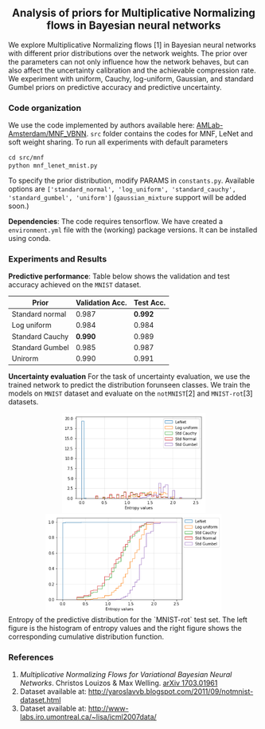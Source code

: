 <h2 align="center">
  Analysis of priors for Multiplicative Normalizing flows in Bayesian neural networks
</h2>

We explore Multiplicative Normalizing flows [1] in Bayesian neural networks with different prior distributions over the network weights. The prior over the parameters can not only influence how the network behaves, but can also affect the uncertainty calibration and the achievable compression rate. We experiment with uniform, Cauchy, log-uniform, Gaussian, and standard Gumbel priors on predictive accuracy and predictive uncertainty.

### Code organization
We use the code implemented by authors available here: [AMLab-Amsterdam/MNF_VBNN](https://github.com/AMLab-Amsterdam/MNF_VBNN). `src` folder contains the codes for MNF, LeNet and soft weight sharing. To run all experiments with default parameters
```
cd src/mnf
python mnf_lenet_mnist.py
```
To specify the prior distribution, modify PARAMS in `constants.py`. Available options are `['standard_normal', 'log_uniform', 'standard_cauchy', 'standard_gumbel', 'uniform']` (`gaussian_mixture` support will be added soon.)

**Dependencies**: The code requires tensorflow. We have created a `environment.yml` file with the (working) package versions. It can be installed using conda.

### Experiments and Results

**Predictive performance**: Table below shows the validation and test accuracy achieved on the `MNIST` dataset.

| Prior           	| Validation Acc. 	| Test Acc. 	|
|-----------------	|-----------------	|-----------	|
| Standard normal 	| 0.987           	| **0.992**   |
| Log uniform     	| 0.984           	| 0.984     	|
| Standard Cauchy 	| **0.990**       	| 0.989     	|
| Standard Gumbel 	| 0.985           	| 0.987     	|
| Unirorm         	| 0.990           	| 0.991     	|

**Uncertainty evaluation**
For the task of uncertainty evaluation,  we use the trained network to predict the distribution forunseen classes. We train the models on `MNIST` dataset and evaluate on the `notMNIST`[2] and `MNIST-rot`[3] datasets.
<div align="center">
  <img src="results/entropy_notmnist.png" height=200/>
  <img src="results/cdf_notmnist.png" height=200/>
</div>
Entropy of the predictive distribution for the `MNIST-rot` test set. The left figure is the histogram of entropy values and the right figure shows the corresponding cumulative distribution function.

### References
1. *Multiplicative Normalizing Flows for Variational Bayesian Neural Networks*. Christos Louizos & Max Welling. [arXiv 1703.01961](https://arxiv.org/abs/1703.01961)
2. Dataset available at: http://yaroslavvb.blogspot.com/2011/09/notmnist-dataset.html
3. Dataset available at: http://www-labs.iro.umontreal.ca/~lisa/icml2007data/
